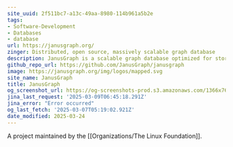 ```yaml
---
site_uuid: 2f511bc7-a13c-49aa-8980-114b961a5b2e
tags:
- Software-Development
- Databases
- database
url: https://janusgraph.org/
zinger: Distributed, open source, massively scalable graph database
description: JanusGraph is a scalable graph database optimized for storing and querying graphs containing hundreds of billions of vertices and edges distributed across a multi-machine cluster.
github_repo_url: https://github.com/JanusGraph/janusgraph
image: https://janusgraph.org/img/logos/mapped.svg
site_name: JanusGraph
title: JanusGraph
og_screenshot_url: https://og-screenshots-prod.s3.amazonaws.com/1366x768/80/false/d2b430b021c17329b18a2a0d48a76ea83a5bf500b064584a861de64d56d1c73b.jpeg
jina_last_request: '2025-03-09T06:45:18.291Z'
jina_error: "Error occurred"
og_last_fetch: '2025-03-07T05:19:02.921Z'
date_modified: 2025-03-24
---
```



A project maintained by the [[Organizations/The Linux Foundation]].



